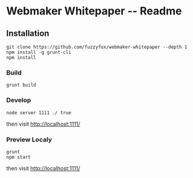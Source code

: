 # Webmaker Whitepaper -- Readme

## Installation

	git clone https://github.com/fuzzyfox/webmaker-whitepaper --depth 1
	npm install -g grunt-cli
	npm install

### Build

	grunt build

### Develop

	node server 1111 ./ true

then visit <http://localhost:1111/>

### Preview Localy

	grunt
	npm start

then visit <http://localhost:1111/>
